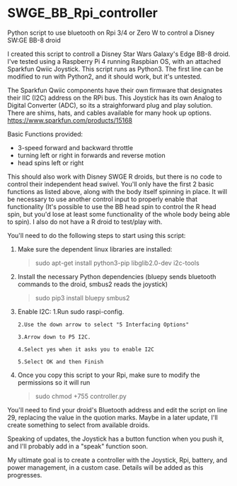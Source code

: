 # SWGE_BB_Rpi_controller
Python script to use bluetooth on Rpi 3/4 or Zero W to control a Disney SW:GE BB-8 droid

I created this script to controll a Disney Star Wars Galaxy's Edge BB-8 droid. I've tested using a Raspberry Pi 4 running Raspbian OS, with an attached Sparkfun Qwiic Joystick. This script runs as Python3. The first line can be modified to run with Python2, and it should work, but it's untested.

The Sparkfun Qwiic components have their own firmware that designates their IIC (I2C) address on the RPi bus. This Joystick has its own Analog to Digital Converter (ADC), so its a straighforward plug and play solution. There are shims, hats, and cables available for many hook up options. https://www.sparkfun.com/products/15168

Basic Functions provided:
 - 3-speed forward and backward throttle
 - turning left or right in forwards and reverse motion
 - head spins left or right

This should also work with Disney SWGE R droids, but there is no code to control their independent head swivel. You'll only have the first 2 basic functions as listed above, along with the body itself spinning in place. It will be necessary to use another control input to properly enable that functionality (It's possible to use the BB head spin to control the R head spin, but you'd lose at least some functionality of the whole body being able to spin). I also do not have a R droid to test/play with.

You'll need to do the following steps to start using this script:
1. Make sure the dependent linux libraries are installed:
     > sudo apt-get install python3-pip libglib2.0-dev i2c-tools
2. Install the necessary Python dependencies (bluepy sends bluetooth commands to the droid, smbus2 reads the joystick)
     > sudo pip3 install bluepy smbus2
3. Enable I2C:
	   1.Run sudo raspi-config.
	   
	   2.Use the down arrow to select "5 Interfacing Options"
	   
	   3.Arrow down to P5 I2C.
	   
	   4.Select yes when it asks you to enable I2C
	   
	   5.Select OK and then Finish

4. Once you copy this script to your Rpi, make sure to modify the permissions so it will run
     > sudo chmod +755 controller.py
     
You'll need to find your droid's Bluetooth address and edit the script on line 29, replacing the value in the quotion marks. Maybe in a later update, I'll create something to select from available droids.

Speaking of updates, the Joystick has a button function when you push it, and I'll probably add in a "speak" function soon.

My ultimate goal is to create a controller with the Joystick, Rpi, battery, and power management, in a custom case. Details will be added as this progresses.

